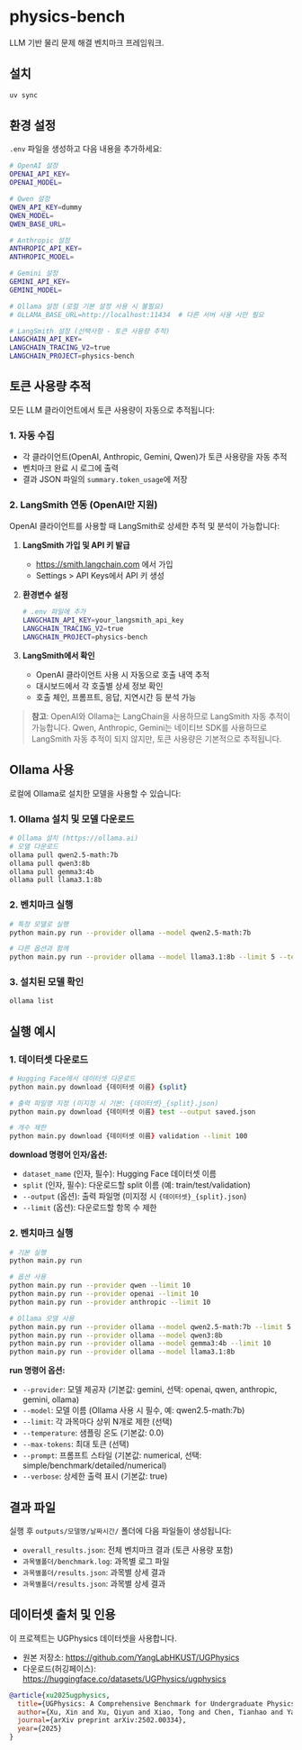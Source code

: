 # physics-bench

LLM 기반 물리 문제 해결 벤치마크 프레임워크.

## 설치

```zsh
uv sync
```

## 환경 설정

`.env` 파일을 생성하고 다음 내용을 추가하세요:

```zsh
# OpenAI 설정
OPENAI_API_KEY=
OPENAI_MODEL=

# Qwen 설정  
QWEN_API_KEY=dummy
QWEN_MODEL=
QWEN_BASE_URL=

# Anthropic 설정
ANTHROPIC_API_KEY=
ANTHROPIC_MODEL=

# Gemini 설정
GEMINI_API_KEY=
GEMINI_MODEL=

# Ollama 설정 (로컬 기본 설정 사용 시 불필요)
# OLLAMA_BASE_URL=http://localhost:11434  # 다른 서버 사용 시만 필요

# LangSmith 설정 (선택사항 - 토큰 사용량 추적)
LANGCHAIN_API_KEY=
LANGCHAIN_TRACING_V2=true
LANGCHAIN_PROJECT=physics-bench
```

## 토큰 사용량 추적

모든 LLM 클라이언트에서 토큰 사용량이 자동으로 추적됩니다:

### 1. 자동 수집

- 각 클라이언트(OpenAI, Anthropic, Gemini, Qwen)가 토큰 사용량을 자동 추적
- 벤치마크 완료 시 로그에 출력
- 결과 JSON 파일의 `summary.token_usage`에 저장

### 2. LangSmith 연동 (OpenAI만 지원)

OpenAI 클라이언트를 사용할 때 LangSmith로 상세한 추적 및 분석이 가능합니다:

1. **LangSmith 가입 및 API 키 발급**
    - https://smith.langchain.com 에서 가입
    - Settings > API Keys에서 API 키 생성

2. **환경변수 설정**
   ```bash
   # .env 파일에 추가
   LANGCHAIN_API_KEY=your_langsmith_api_key
   LANGCHAIN_TRACING_V2=true
   LANGCHAIN_PROJECT=physics-bench
   ```

3. **LangSmith에서 확인**
    - OpenAI 클라이언트 사용 시 자동으로 호출 내역 추적
    - 대시보드에서 각 호출별 상세 정보 확인
    - 호출 체인, 프롬프트, 응답, 지연시간 등 분석 가능

> **참고**: OpenAI와 Ollama는 LangChain을 사용하므로 LangSmith 자동 추적이 가능합니다. Qwen, Anthropic, Gemini는 네이티브 SDK를 사용하므로 LangSmith 자동
> 추적이 되지 않지만, 토큰 사용량은 기본적으로 추적됩니다.

## Ollama 사용

로컬에 Ollama로 설치한 모델을 사용할 수 있습니다:

### 1. Ollama 설치 및 모델 다운로드

```bash
# Ollama 설치 (https://ollama.ai)
# 모델 다운로드
ollama pull qwen2.5-math:7b
ollama pull qwen3:8b
ollama pull gemma3:4b
ollama pull llama3.1:8b
```

### 2. 벤치마크 실행

```bash
# 특정 모델로 실행
python main.py run --provider ollama --model qwen2.5-math:7b

# 다른 옵션과 함께
python main.py run --provider ollama --model llama3.1:8b --limit 5 --temperature 0.7
```

### 3. 설치된 모델 확인

```bash
ollama list
```

## 실행 예시

### 1. 데이터셋 다운로드

```zsh
# Hugging Face에서 데이터셋 다운로드
python main.py download {데이터셋 이름} {split}

# 출력 파일명 지정 (미지정 시 기본: {데이터셋}_{split}.json)
python main.py download {데이터셋 이름} test --output saved.json

# 개수 제한
python main.py download {데이터셋 이름} validation --limit 100
```

**download 명령어 인자/옵션:**

- `dataset_name` (인자, 필수): Hugging Face 데이터셋 이름
- `split` (인자, 필수): 다운로드할 split 이름 (예: train/test/validation)
- `--output` (옵션): 출력 파일명 (미지정 시 `{데이터셋}_{split}.json`)
- `--limit` (옵션): 다운로드할 항목 수 제한

### 2. 벤치마크 실행

```zsh
# 기본 실행
python main.py run

# 옵션 사용
python main.py run --provider qwen --limit 10
python main.py run --provider openai --limit 10
python main.py run --provider anthropic --limit 10

# Ollama 모델 사용
python main.py run --provider ollama --model qwen2.5-math:7b --limit 5
python main.py run --provider ollama --model qwen3:8b
python main.py run --provider ollama --model gemma3:4b --limit 10
python main.py run --provider ollama --model llama3.1:8b
```

**run 명령어 옵션:**

- `--provider`: 모델 제공자 (기본값: gemini, 선택: openai, qwen, anthropic, gemini, ollama)
- `--model`: 모델 이름 (Ollama 사용 시 필수, 예: qwen2.5-math:7b)
- `--limit`: 각 과목마다 상위 N개로 제한 (선택)
- `--temperature`: 샘플링 온도 (기본값: 0.0)
- `--max-tokens`: 최대 토큰 (선택)
- `--prompt`: 프롬프트 스타일 (기본값: numerical, 선택: simple/benchmark/detailed/numerical)
- `--verbose`: 상세한 출력 표시 (기본값: true)

## 결과 파일

실행 후 `outputs/모델명/날짜시간/` 폴더에 다음 파일들이 생성됩니다:

- `overall_results.json`: 전체 벤치마크 결과 (토큰 사용량 포함)
- `과목별폴더/benchmark.log`: 과목별 로그 파일
- `과목별폴더/results.json`: 과목별 상세 결과
- `과목별폴더/results.json`: 과목별 상세 결과

## 데이터셋 출처 및 인용

이 프로젝트는 UGPhysics 데이터셋을 사용합니다.

- 원본 저장소: https://github.com/YangLabHKUST/UGPhysics
- 다운로드(허깅페이스): https://huggingface.co/datasets/UGPhysics/ugphysics

```bibtex
@article{xu2025ugphysics,
  title={UGPhysics: A Comprehensive Benchmark for Undergraduate Physics Reasoning with Large Language Models},
  author={Xu, Xin and Xu, Qiyun and Xiao, Tong and Chen, Tianhao and Yan, Yuchen and Zhang, Jiaxin and Diao, Shizhe and Yang, Can and Wang, Yang},
  journal={arXiv preprint arXiv:2502.00334},
  year={2025}
}
```
